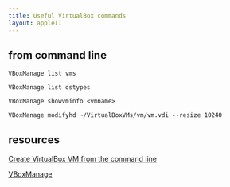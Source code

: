 ```yaml
---
title: Useful VirtualBox commands
layout: appleII
---
```


from command line
-----------------

`VBoxManage list vms`

`VBoxManage list ostypes`

`VBoxManage showvminfo <vmname>`

`VBoxManage modifyhd ~/VirtualBoxVMs/vm/vm.vdi --resize 10240`

resources
---------

[Create VirtualBox VM from the command line](https://www.perkin.org.uk/posts/create-virtualbox-vm-from-the-command-line.html)

[VBoxManage](https://www.virtualbox.org/manual/ch08.html)

